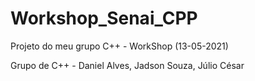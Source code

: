 # Workshop_Senai_CPP
Projeto do meu grupo C++ - WorkShop (13-05-2021)

Grupo de C++ - Daniel Alves, Jadson Souza, Júlio César
